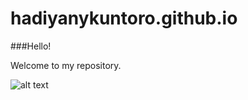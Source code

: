 # hadiyanykuntoro.github.io
###Hello!

Welcome to my repository.

![alt text](https://cloud.githubusercontent.com/assets/13879356/11027419/b6aa777c-86e7-11e5-90ea-e3c817b07bf1.png)

